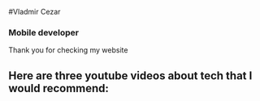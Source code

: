 #Vladmir Cezar
### Mobile developer
Thank you for checking my website

Here are three youtube videos about tech that I would recommend:
- 
